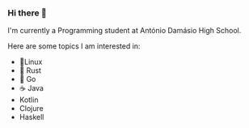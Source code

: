 ### Hi there 👋

I'm currently a Programming student at António Damásio High School.

Here are some topics I am interested in:

- 🐧Linux
-  🦀 Rust
-  🐹 Go
-  ☕ Java
- Kotlin
- Clojure
- Haskell


